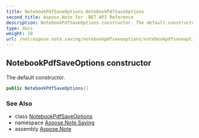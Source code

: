 ```yaml
---
title: NotebookPdfSaveOptions.NotebookPdfSaveOptions
second_title: Aspose.Note for .NET API Reference
description: NotebookPdfSaveOptions constructor. The default constructor
type: docs
weight: 10
url: /net/aspose.note.saving/notebookpdfsaveoptions/notebookpdfsaveoptions/
---
```

## NotebookPdfSaveOptions constructor

The default constructor.

```csharp
public NotebookPdfSaveOptions()
```

### See Also

* class [NotebookPdfSaveOptions](../)
* namespace [Aspose.Note.Saving](../../notebookpdfsaveoptions/)
* assembly [Aspose.Note](../../../)


